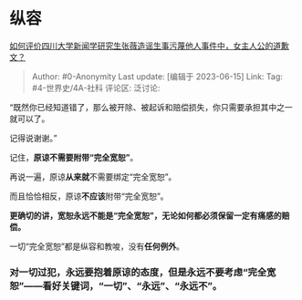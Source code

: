 # 纵容
[如何评价四川大学新闻学研究生张薇造谣生事污蔑他人事件中，女主人公的道歉文？](https://www.zhihu.com/question/606044944/answer/3073767701)

> Author: #0-Anonymity
> Last update: [编辑于 2023-06-15]
> Link:
> Tag: #4-世界史/4A-社科 
> 评论区:
> 泛讨论:

“既然你已经知道错了，那么被开除、被起诉和赔偿损失，你只需要承担其中之一就可以了。

记得说谢谢。”

记住，**原谅不需要附带“完全宽恕”**。

再说一遍，原谅**从来就**不需要绑定“完全宽恕”。

而且恰恰相反，原谅**不应该**附带“完全宽恕”。

**更确切的讲，宽恕永远不能是“完全宽恕”，无论如何都必须保留一定有痛感的赔偿。**

一切“完全宽恕”都是纵容和教唆，没有**任何例外**。

### **对一切过犯，永远要抱着原谅的态度，但是永远不要考虑“完全宽恕”——看好关键词，“一切”、“永远”、“永远不”。** ###